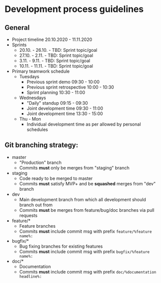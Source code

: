 # Development process guidelines
## General
- Project timeline 20.10.2020 - 11.11.2020
- Sprints
    - 20.10. - 26.10. - TBD: Sprint topic/goal
    - 27.10. - 2.11. - TBD: Sprint topic/goal
    - 3.11. - 9.11. - TBD: Sprint topic/goal
    - 10.11. - 11.11. - TBD: Sprint topic/goal
- Primary teamwork schedule
    - Tuesdays
        - Previous sprint demo 09:30 - 10:00
        - Previous sprint retrospective 10:00 - 10:30
        - Sprint planning 10:30 - 11:00
    - Wednesdays
        - "Daily" standup 09:15 - 09:30
        - Joint development time 09:30 - 11:00
        - Joint development time 13:30 - 15:00
    - Thu - Mon
        - Individual development time as per allowed by personal schedules
## Git branching strategy:
- master
    - "Production" branch
    - Commits **must** only be merges from "staging" branch
- staging
    - Code ready to be merged to master
    - Commits **must** satisfy MVP+ and be **squashed** merges from "dev" branch
- dev
    - Main development branch from which all development should branch out from
    - Commits **must** be merges from feature/bug/doc branches via pull requests
- feature/*
    - Feature branches
    - Commits **must** include commit msg with prefix `feature/%feature name%: `
- bugfix/*
    - Bug fixing branches for existing features
    - Commits **must** include commit msg with prefix `bugfix/%feature name%: `
- doc/*
    - Documentation
    - Commits **must** include commit msg with prefix `doc/%documentation headline%: `